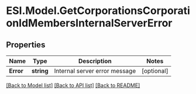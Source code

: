 # ESI.Model.GetCorporationsCorporationIdMembersInternalServerError
## Properties

Name | Type | Description | Notes
------------ | ------------- | ------------- | -------------
**Error** | **string** | Internal server error message | [optional] 

[[Back to Model list]](../README.md#documentation-for-models) [[Back to API list]](../README.md#documentation-for-api-endpoints) [[Back to README]](../README.md)


